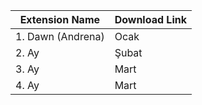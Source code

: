 <table>
<thead>
<tr>
<th>Extension Name</td>
<th>Download Link</td>
</tr>
</thead>
<tbody>
<tr>
<td>1. Dawn (Andrena)</td>
<td>Ocak</td>
</tr>
<tr>
<td>2. Ay</td>
<td>Şubat</td>
</tr>
<tr>
<td>3. Ay</td>
<td>Mart</td>
</tr>
<tr>
<td>4. Ay</td>
<td>Mart</td>
</tr>
</tbody>
</table> 
